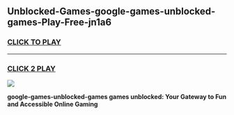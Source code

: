 
## Unblocked-Games-google-games-unblocked-games-Play-Free-jn1a6
<h3>
<a href="https://premium76.site?title=google-games-unblocked-games&ref=24M">CLICK TO PLAY</a></h3>
<hr>

<h3>
<a href="https://premium76.site?title=google-games-unblocked-games&ref=24M">CLICK 2 PLAY</a>
  
</h3>

<a href="https://premium76.site?title=google-games-unblocked-games&ref=24M"><img src="https://clearcache.store/games.png"></a>


**google-games-unblocked-games games unblocked: Your Gateway to Fun and Accessible Online Gaming**

